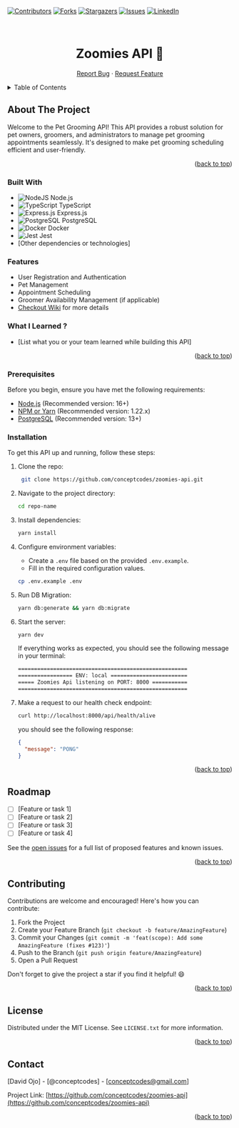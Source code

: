 <a name="readme-top"></a>

[![Contributors][contributors-shield]][contributors-url]
[![Forks][forks-shield]][forks-url]
[![Stargazers][stars-shield]][stars-url]
[![Issues][issues-shield]][issues-url]
[![LinkedIn][linkedin-shield]][linkedin-url]

<br />
<div align="center">
<h1 align="center">
  Zoomies API 🐶
</h1>
  <p align="center">
    <a href="https://github.com/conceptcodes/zoomies-api/issues">Report Bug</a>
    ·
    <a href="https://github.com/conceptcodes/zoomies-api/issues">Request Feature</a>
  </p>
</div>

<details>
  <summary>Table of Contents</summary>
  <ol>
    <li>
      <a href="#about-the-project">About The Project</a>
      <ul>
        <li><a href="#built-with">Built With</a></li>
      </ul>
    </li>
    <li>
      <a href="#getting-started">Getting Started</a>
      <ul>
        <li><a href="#prerequisites">Prerequisites</a></li>
        <li><a href="#installation">Installation</a></li>
      </ul>
    </li>
    <li><a href="#roadmap">Roadmap</a></li>
    <li><a href="#contributing">Contributing</a></li>
    <li><a href="#license">License</a></li>
    <li><a href="#contact">Contact</a></li>
  </ol>
</details>

## About The Project

Welcome to the Pet Grooming API! This API provides a robust solution for pet owners, groomers, and administrators to manage pet grooming appointments seamlessly. It's designed to make pet grooming scheduling efficient and user-friendly.

<p align="right">(<a href="#readme-top">back to top</a>)</p>

### Built With

- ![NodeJS [Node.js](https://nodejs.org/)](https://img.shields.io/badge/node.js-6DA55F?style=for-the-badge&logo=node.js&logoColor=white)
- ![TypeScript [TypeScript](https://www.typescriptlang.org/)](https://img.shields.io/badge/typescript-%23007ACC.svg?style=for-the-badge&logo=typescript&logoColor=white)
- ![Express.js [Express.js](https://expressjs.com/)](https://img.shields.io/badge/express.js-%23404d59.svg?style=for-the-badge&logo=express&logoColor=%2361DAFB)
- ![PostgreSQL [PostgreSQL](https://www.postgresql.org/)](https://img.shields.io/badge/postgresql-%23316192.svg?style=for-the-badge&logo=postgresql&logoColor=white)
- ![Docker [Docker](https://www.docker.com/)](https://img.shields.io/badge/docker-%230db7ed.svg?style=for-the-badge&logo=docker&logoColor=white)
- ![Jest [Jest](https://jestjs.io/)](https://img.shields.io/badge/-jest-%23C21325?style=for-the-badge&logo=jest&logoColor=white)
- [Other dependencies or technologies]

### Features

- User Registration and Authentication
- Pet Management
- Appointment Scheduling
- Groomer Availability Management (if applicable)
- [Checkout Wiki](https://github.com/conceptcodes/zoomies-api/wiki) for more details

### What I Learned ?

- [List what you or your team learned while building this API]

<p align="right">(<a href="#readme-top">back to top</a>)</p>

### Prerequisites

Before you begin, ensure you have met the following requirements:

- [Node.js](https://nodejs.org/) (Recommended version: 16+)
- [NPM or Yarn](https://yarnpkg.com/) (Recommended version: 1.22.x)
- [PostgreSQL](https://www.postgresql.org/) (Recommended version: 13+)

### Installation

To get this API up and running, follow these steps:

1. Clone the repo:

   ```sh
    git clone https://github.com/conceptcodes/zoomies-api.git
   ```

2. Navigate to the project directory:

   ```sh
   cd repo-name
   ```

3. Install dependencies:

   ```sh
   yarn install
   ```

4. Configure environment variables:

   - Create a `.env` file based on the provided `.env.example`.
   - Fill in the required configuration values.

   ```sh
   cp .env.example .env
   ```

5. Run DB Migration:

   ```sh
   yarn db:generate && yarn db:migrate
   ```

6. Start the server:

   ```sh
   yarn dev
   ```

   If everything works as expected, you should see the following message in your terminal:

   ```sh
   =====================================================
   ================= ENV: local ========================
   ===== Zoomies Api listening on PORT: 8000 ===========
   =====================================================
   ```

7. Make a request to our health check endpoint:

   ```sh
   curl http://localhost:8000/api/health/alive
   ```

   you should see the following response:

   ```json
   {
     "message": "PONG"
   }
   ```

<p align="right">(<a href="#readme-top">back to top</a>)</p>

## Roadmap

- [ ] [Feature or task 1]
- [ ] [Feature or task 2]
- [ ] [Feature or task 3]
- [ ] [Feature or task 4]

See the [open issues](https://github.com/conceptcodes/zoomies-api/issues) for a full list of proposed features and known issues.

<p align="right">(<a href="#readme-top">back to top</a>)</p>

## Contributing

Contributions are welcome and encouraged! Here's how you can contribute:

1. Fork the Project
2. Create your Feature Branch (`git checkout -b feature/AmazingFeature`)
3. Commit your Changes (`git commit -m 'feat(scope): Add some AmazingFeature (fixes #123)'`)
4. Push to the Branch (`git push origin feature/AmazingFeature`)
5. Open a Pull Request

Don't forget to give the project a star if you find it helpful! 😄

<p align="right">(<a href="#readme-top">back to top</a>)</p>

## License

Distributed under the MIT License. See `LICENSE.txt` for more information.

<p align="right">(<a href="#readme-top">back to top</a>)</p>

## Contact

[David Ojo] - [@conceptcodes] - [conceptcodes@gmail.com]

Project Link: [https://github.com/conceptcodes/zoomies-api](https://github.com/conceptcodes/zoomies-api)

<p align="right">(<a href="#readme-top">back to top</a>)</p>

[contributors-shield]: https://img.shields.io/github/contributors/conceptcodes/zoomies-api.svg?style=for-the-badge
[contributors-url]: https://github.com/conceptcodes/zoomies-api/graphs/contributors
[forks-shield]: https://img.shields.io/github/forks/conceptcodes/zoomies-api.svg?style=for-the-badge
[forks-url]: https://github.com/conceptcodes/zoomies-api/network/members
[stars-shield]: https://img.shields.io/github/stars/conceptcodes/zoomies-api.svg?style=for-the-badge
[stars-url]: https://github.com/conceptcodes/zoomies-api/stargazers
[issues-shield]: https://img.shields.io/github/issues/conceptcodes/zoomies-api.svg?style=for-the-badge
[issues-url]: https://github.com/conceptcodes/zoomies-api/issues
[linkedin-shield]: https://img.shields.io/badge/-LinkedIn-black.svg?style=for-the-badge&logo=linkedin&colorB=555
[linkedin-url]: https://www.linkedin.com/in/david-ojo-66a12a147/
